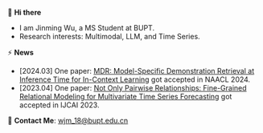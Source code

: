 👋 **Hi there**
- I am Jinming Wu, a MS Student at BUPT.
- Research interests: Multimodal, LLM, and Time Series.

⚡ **News**
- [2024.03] One paper: [MDR: Model-Specific Demonstration Retrieval at Inference Time for In-Context Learning](https://aclanthology.org/2024.naacl-long.235/) got accepted in NAACL 2024.
- [2023.04] One paper: [Not Only Pairwise Relationships: Fine-Grained Relational Modeling for Multivariate Time Series Forecasting](https://www.ijcai.org/proceedings/2023/491) got accepted in IJCAI 2023.

📧 **Contact Me**: wjm_18@bupt.edu.cn
